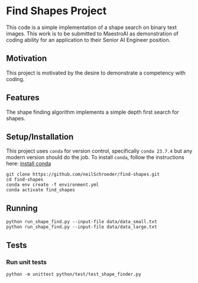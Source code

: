 # Find Shapes Project

This code is a simple implementation of a shape search on binary text images.
This work is to be submitted to MaestroAI as demonstration of coding ability
for an application to their Senior AI Engineer position.

## Motivation

This project is motivated by the desire to demonstrate a competency with 
coding.

## Features

The shape finding algorithm implements a simple depth first search for shapes.

## Setup/Installation

This project uses `conda` for version control, specifically `conda 23.7.4` but
any modern version should do the job. To install `conda`, follow the
instructions here: [install conda](https://conda.io/projects/conda/en/latest/user-guide/install/index.html)

```
git clone https://github.com/neilSchroeder/find-shapes.git
cd find-shapes
conda env create -f environment.yml
conda activate find_shapes
```

## Running

```
python run_shape_find.py --input-file data/data_small.txt
python run_shape_find.py --input-file data/data_large.txt
```

## Tests

### Run unit tests
`python -m unittest python/test/test_shape_finder.py`